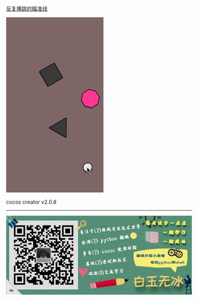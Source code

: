 [反复横跳的瞄准线](https://mp.weixin.qq.com/s/-zh_4SEd_QMk56T0yE01hQ)

![](./../img/aimLine.gif)

cocos creator v2.0.8 



---

![](./../img/about.jpg)